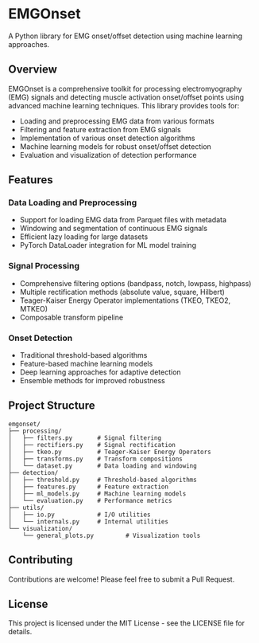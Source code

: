 # EMGOnset

A Python library for EMG onset/offset detection using machine learning approaches.

## Overview

EMGOnset is a comprehensive toolkit for processing electromyography (EMG) signals and detecting muscle activation onset/offset points using advanced machine learning techniques. This library provides tools for:

- Loading and preprocessing EMG data from various formats
- Filtering and feature extraction from EMG signals
- Implementation of various onset detection algorithms
- Machine learning models for robust onset/offset detection
- Evaluation and visualization of detection performance

## Features

### Data Loading and Preprocessing

- Support for loading EMG data from Parquet files with metadata
- Windowing and segmentation of continuous EMG signals
- Efficient lazy loading for large datasets
- PyTorch DataLoader integration for ML model training

### Signal Processing

- Comprehensive filtering options (bandpass, notch, lowpass, highpass)
- Multiple rectification methods (absolute value, square, Hilbert)
- Teager-Kaiser Energy Operator implementations (TKEO, TKEO2, MTKEO)
- Composable transform pipeline

### Onset Detection

- Traditional threshold-based algorithms
- Feature-based machine learning models
- Deep learning approaches for adaptive detection
- Ensemble methods for improved robustness

## Project Structure

```
emgonset/
├── processing/
│   ├── filters.py       # Signal filtering
│   ├── rectifiers.py    # Signal rectification
│   ├── tkeo.py          # Teager-Kaiser Energy Operators
│   ├── transforms.py    # Transform compositions
│   └── dataset.py       # Data loading and windowing
├── detection/
│   ├── threshold.py     # Threshold-based algorithms
│   ├── features.py      # Feature extraction
│   ├── ml_models.py     # Machine learning models
│   └── evaluation.py    # Performance metrics
├── utils/
│   ├── io.py            # I/O utilities
│   └── internals.py     # Internal utilities
└── visualization/
    └── general_plots.py         # Visualization tools
```

## Contributing

Contributions are welcome! Please feel free to submit a Pull Request.

## License

This project is licensed under the MIT License - see the LICENSE file for details.